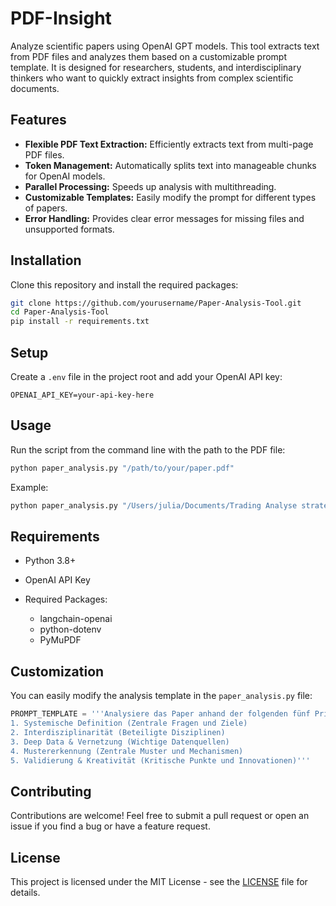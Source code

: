 # PDF-Insight

Analyze scientific papers using OpenAI GPT models. This tool extracts text from PDF files and analyzes them based on a customizable prompt template. It is designed for researchers, students, and interdisciplinary thinkers who want to quickly extract insights from complex scientific documents.

## Features

* **Flexible PDF Text Extraction:** Efficiently extracts text from multi-page PDF files.
* **Token Management:** Automatically splits text into manageable chunks for OpenAI models.
* **Parallel Processing:** Speeds up analysis with multithreading.
* **Customizable Templates:** Easily modify the prompt for different types of papers.
* **Error Handling:** Provides clear error messages for missing files and unsupported formats.

## Installation

Clone this repository and install the required packages:

```bash
git clone https://github.com/yourusername/Paper-Analysis-Tool.git
cd Paper-Analysis-Tool
pip install -r requirements.txt
```

## Setup

Create a `.env` file in the project root and add your OpenAI API key:

```
OPENAI_API_KEY=your-api-key-here
```

## Usage

Run the script from the command line with the path to the PDF file:

```bash
python paper_analysis.py "/path/to/your/paper.pdf"
```

Example:

```bash
python paper_analysis.py "/Users/julia/Documents/Trading Analyse strategien/Lorenz Attraktor.pdf"
```

## Requirements

* Python 3.8+
* OpenAI API Key
* Required Packages:

  * langchain-openai
  * python-dotenv
  * PyMuPDF

## Customization

You can easily modify the analysis template in the `paper_analysis.py` file:

```python
PROMPT_TEMPLATE = '''Analysiere das Paper anhand der folgenden fünf Prinzipien:
1. Systemische Definition (Zentrale Fragen und Ziele)
2. Interdisziplinarität (Beteiligte Disziplinen)
3. Deep Data & Vernetzung (Wichtige Datenquellen)
4. Mustererkennung (Zentrale Muster und Mechanismen)
5. Validierung & Kreativität (Kritische Punkte und Innovationen)'''
```

## Contributing

Contributions are welcome! Feel free to submit a pull request or open an issue if you find a bug or have a feature request.

## License

This project is licensed under the MIT License - see the [LICENSE](LICENSE) file for details.
